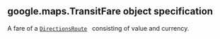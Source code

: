 <h2 id="TransitFare">
google.maps.TransitFare
object specification
</h2><p>A fare of a <code><a href="https://github.com/amenadiel/google-maps-documentation/blob/master/docs/google.maps.DirectionsResult.md">DirectionsRoute</a> </code> consisting of value and currency.</p>